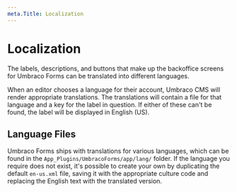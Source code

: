 ```yaml
---
meta.Title: Localization
---
```


# Localization

The labels, descriptions, and buttons that make up the backoffice screens for Umbraco Forms can be translated into different languages.

When an editor chooses a language for their account, Umbraco CMS will render appropriate translations. The translations will contain a file for that language and a key for the label in question. If either of these can't be found, the label will be displayed in English (US).

## Language Files

Umbraco Forms ships with translations for various languages, which can be found in the `App_Plugins/UmbracoForms/app/lang/` folder. If the language you require does not exist, it's possible to create your own by duplicating the default `en-us.xml` file, saving it with the appropriate culture code and replacing the English text with the translated version.
